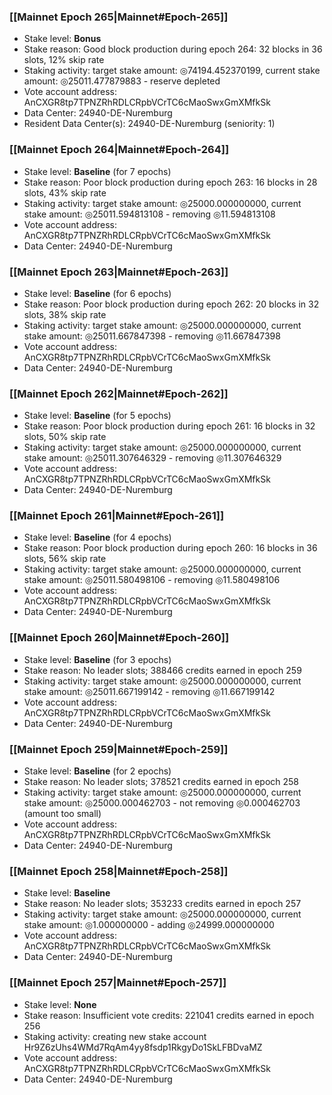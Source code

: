 ### [[Mainnet Epoch 265|Mainnet#Epoch-265]]
* Stake level: **Bonus**
* Stake reason: Good block production during epoch 264: 32 blocks in 36 slots, 12% skip rate
* Staking activity: target stake amount: ◎74194.452370199, current stake amount: ◎25011.477879883 - reserve depleted
* Vote account address: AnCXGR8tp7TPNZRhRDLCRpbVCrTC6cMaoSwxGmXMfkSk
* Data Center: 24940-DE-Nuremburg
* Resident Data Center(s): 24940-DE-Nuremburg (seniority: 1)
### [[Mainnet Epoch 264|Mainnet#Epoch-264]]
* Stake level: **Baseline** (for 7 epochs)
* Stake reason: Poor block production during epoch 263: 16 blocks in 28 slots, 43% skip rate
* Staking activity: target stake amount: ◎25000.000000000, current stake amount: ◎25011.594813108 - removing ◎11.594813108
* Vote account address: AnCXGR8tp7TPNZRhRDLCRpbVCrTC6cMaoSwxGmXMfkSk
* Data Center: 24940-DE-Nuremburg
### [[Mainnet Epoch 263|Mainnet#Epoch-263]]
* Stake level: **Baseline** (for 6 epochs)
* Stake reason: Poor block production during epoch 262: 20 blocks in 32 slots, 38% skip rate
* Staking activity: target stake amount: ◎25000.000000000, current stake amount: ◎25011.667847398 - removing ◎11.667847398
* Vote account address: AnCXGR8tp7TPNZRhRDLCRpbVCrTC6cMaoSwxGmXMfkSk
* Data Center: 24940-DE-Nuremburg
### [[Mainnet Epoch 262|Mainnet#Epoch-262]]
* Stake level: **Baseline** (for 5 epochs)
* Stake reason: Poor block production during epoch 261: 16 blocks in 32 slots, 50% skip rate
* Staking activity: target stake amount: ◎25000.000000000, current stake amount: ◎25011.307646329 - removing ◎11.307646329
* Vote account address: AnCXGR8tp7TPNZRhRDLCRpbVCrTC6cMaoSwxGmXMfkSk
* Data Center: 24940-DE-Nuremburg
### [[Mainnet Epoch 261|Mainnet#Epoch-261]]
* Stake level: **Baseline** (for 4 epochs)
* Stake reason: Poor block production during epoch 260: 16 blocks in 36 slots, 56% skip rate
* Staking activity: target stake amount: ◎25000.000000000, current stake amount: ◎25011.580498106 - removing ◎11.580498106
* Vote account address: AnCXGR8tp7TPNZRhRDLCRpbVCrTC6cMaoSwxGmXMfkSk
* Data Center: 24940-DE-Nuremburg
### [[Mainnet Epoch 260|Mainnet#Epoch-260]]
* Stake level: **Baseline** (for 3 epochs)
* Stake reason: No leader slots; 388466 credits earned in epoch 259
* Staking activity: target stake amount: ◎25000.000000000, current stake amount: ◎25011.667199142 - removing ◎11.667199142
* Vote account address: AnCXGR8tp7TPNZRhRDLCRpbVCrTC6cMaoSwxGmXMfkSk
* Data Center: 24940-DE-Nuremburg
### [[Mainnet Epoch 259|Mainnet#Epoch-259]]
* Stake level: **Baseline** (for 2 epochs)
* Stake reason: No leader slots; 378521 credits earned in epoch 258
* Staking activity: target stake amount: ◎25000.000000000, current stake amount: ◎25000.000462703 - not removing ◎0.000462703 (amount too small)
* Vote account address: AnCXGR8tp7TPNZRhRDLCRpbVCrTC6cMaoSwxGmXMfkSk
* Data Center: 24940-DE-Nuremburg
### [[Mainnet Epoch 258|Mainnet#Epoch-258]]
* Stake level: **Baseline**
* Stake reason: No leader slots; 353233 credits earned in epoch 257
* Staking activity: target stake amount: ◎25000.000000000, current stake amount: ◎1.000000000 - adding ◎24999.000000000
* Vote account address: AnCXGR8tp7TPNZRhRDLCRpbVCrTC6cMaoSwxGmXMfkSk
* Data Center: 24940-DE-Nuremburg
### [[Mainnet Epoch 257|Mainnet#Epoch-257]]
* Stake level: **None**
* Stake reason: Insufficient vote credits: 221041 credits earned in epoch 256
* Staking activity: creating new stake account Hr9Z6zUhs4WMd7RqAm4yy8fsdp1RkgyDo1SkLFBDvaMZ
* Vote account address: AnCXGR8tp7TPNZRhRDLCRpbVCrTC6cMaoSwxGmXMfkSk
* Data Center: 24940-DE-Nuremburg
